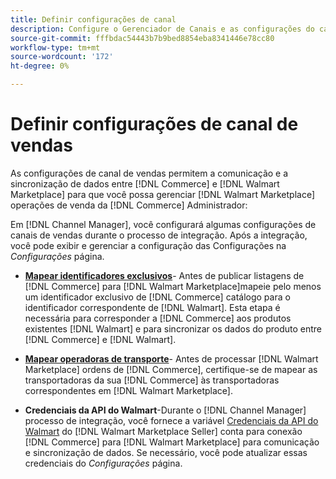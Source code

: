 ```yaml
---
title: Definir configurações de canal
description: Configure o Gerenciador de Canais e as configurações do canal de vendas para autenticação, mapeie os atributos do catálogo e as transportadoras de remessa necessárias para coordenar as operações de vendas entre [!DNL Commerce] e [!DNL Walmart Marketplace].
source-git-commit: fffbdac54443b7b9bed8854eba8341446e78cc80
workflow-type: tm+mt
source-wordcount: '172'
ht-degree: 0%

---
```



# Definir configurações de canal de vendas

As configurações de canal de vendas permitem a comunicação e a sincronização de dados entre [!DNL Commerce] e [!DNL Walmart Marketplace] para que você possa gerenciar [!DNL Walmart Marketplace] operações de venda da [!DNL Commerce] Administrador:

Em [!DNL Channel Manager], você configurará algumas configurações de canais de vendas durante o processo de integração. Após a integração, você pode exibir e gerenciar a configuração das Configurações na *Configurações* página.

* **[Mapear identificadores exclusivos](map-catalog-attributes.md)**- Antes de publicar listagens de [!DNL Commerce] para [!DNL Walmart Marketplace]mapeie pelo menos um identificador exclusivo de [!DNL Commerce] catálogo para o identificador correspondente de [!DNL Walmart]. Esta etapa é necessária para corresponder a [!DNL Commerce] aos produtos existentes [!DNL Walmart] e para sincronizar os dados do produto entre [!DNL Commerce] e [!DNL Walmart].

* **[Mapear operadoras de transporte](map-shipping-carriers.md)**- Antes de processar [!DNL Walmart Marketplace] ordens de [!DNL Commerce], certifique-se de mapear as transportadoras da sua [!DNL Commerce] às transportadoras correspondentes em [!DNL Walmart Marketplace].

* **Credenciais da API do Walmart**-Durante o [!DNL Channel Manager] processo de integração, você fornece a variável [Credenciais da API do Walmart](walmart-requirements.md#generate-a-walmart-marketplace-production-api-key) do [!DNL Walmart Marketplace Seller] conta para conexão [!DNL Commerce] para [!DNL Walmart Marketplace] para comunicação e sincronização de dados. Se necessário, você pode atualizar essas credenciais do *Configurações* página.
